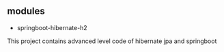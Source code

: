 ## modules
- springboot-hibernate-h2

This project contains advanced level code of hibernate jpa and springboot
